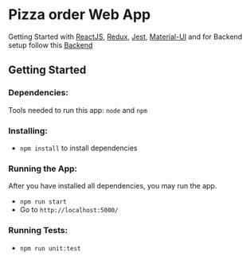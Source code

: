 # Pizza order Web App
Getting Started with [ReactJS](https://reactjs.org/), [Redux](https://redux.js.org/), [Jest](https://jestjs.io/), [Material-UI](https://material-ui.com/) and for Backend setup follow this [Backend]([https://reactjs.org/](https://github.com/MonikaAnkoliya/pizza-order-api))

## Getting Started

### Dependencies:
Tools needed to run this app: `node` and `npm`

### Installing:
* `npm install` to install dependencies

### Running the App:
After you have installed all dependencies, you may run the app.

- `npm run start`
- Go to `http://localhost:5000/`

### Running Tests:
* `npm run unit:test`

